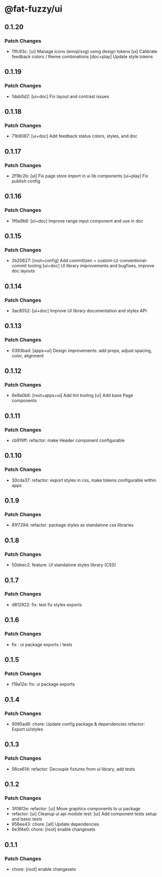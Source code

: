 # @fat-fuzzy/ui

## 0.1.20

### Patch Changes

- 11fc93c: [ui] Manage icons (emoji/svg) using design tokens
  [ui] Calibrate feedback colors / theme combinations
  [doc+play] Update style tokens

## 0.1.19

### Patch Changes

- 1dab0d2: [ui+doc] Fix layout and contrast issues

## 0.1.18

### Patch Changes

- 71b9087: [ui+doc] Add feedback status colors, styles, and doc

## 0.1.17

### Patch Changes

- 2f18c2b: [ui] Fix page store import in ui lib components
  [ui+play] Fix publish config

## 0.1.16

### Patch Changes

- 1f6a9b6: [ui+doc] Improve range input component and use in doc

## 0.1.15

### Patch Changes

- 2b20627: [root+config] Add commitizen + custom cz-conventional-commit tooling
  [ui+doc] UI library improvements and bugfixes, improve doc layouts

## 0.1.14

### Patch Changes

- 3ac8552: [ui+doc] Improve UI library documentation and styles API

## 0.1.13

### Patch Changes

- 0393bad: [apps+ui] Design improvements: add props, adjust spacing, color, alignment

## 0.1.12

### Patch Changes

- 6e9a0b6: [root+apps+ui] Add lint tooling
  [ui] Add base Page components

## 0.1.11

### Patch Changes

- cb919ff: refactor: make Header component configurable

## 0.1.10

### Patch Changes

- 30cda37: refactor: export styles in css, make tokens configurable within apps

## 0.1.9

### Patch Changes

- 81f7294: refactor: package styles as standalone css libraries

## 0.1.8

### Patch Changes

- 50deec2: feature: UI standalone styles library (CSS)

## 0.1.7

### Patch Changes

- d812922: fix: test fix styles exports

## 0.1.6

### Patch Changes

- fix : ui package exports / tests

## 0.1.5

### Patch Changes

- f19a12e: fix: ui package exports

## 0.1.4

### Patch Changes

- 9095ad9: chore: Update config package & dependencies
  refactor: Export ui/styles

## 0.1.3

### Patch Changes

- 56ce614: refactor: Decouple fixtures from ui library, add tests

## 0.1.2

### Patch Changes

- 3f06f2e: refactor: [ui] Move graphics components to ui package
- refactor: [ui] Cleanup ui api module
  test: [ui] Add component tests setup and basic tests
- 956ee43: chore: [all] Update dependencies
- 6e3f4e0: chore: [root] enable changesets

## 0.1.1

### Patch Changes

- chore: [root] enable changesets
